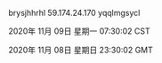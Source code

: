 brysjhhrhl 59.174.24.170 yqqlmgsycl

2020年 11月 09日 星期一 07:30:02 CST

2020年 11月 08日 星期日 23:30:02 GMT
